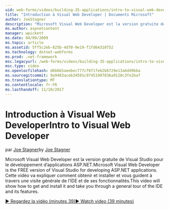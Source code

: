 ```yaml
---
uid: web-forms/videos/building-35-applications/intro-to-visual-web-developer
title: "Introduction à Visual Web Developer | Documents Microsoft"
author: JoeStagner
description: "Microsoft Visual Web Developer est la version gratuite de Visual Studio pour le développement d’applications ASP.NET. Cette vidéo va montrer comment obtenir et installer, ainsi que t..."
ms.author: aspnetcontent
manager: wpickett
ms.date: 04/09/2009
ms.topic: article
ms.assetid: 5ff5c2eb-825b-4d70-9e19-f1fd64310752
ms.technology: dotnet-webforms
ms.prod: .net-framework
msc.legacyurl: /web-forms/videos/building-35-applications/intro-to-visual-web-developer
msc.type: video
ms.openlocfilehash: d6b6b5aeebec777cf6f1feb2b6729e13a6dd9bba
ms.sourcegitcommit: 9a9483aceb34591c97451997036a9120c3fe2baf
ms.translationtype: MT
ms.contentlocale: fr-FR
ms.lasthandoff: 11/10/2017
---
```

<a name="intro-to-visual-web-developer"></a><span data-ttu-id="80be2-104">Introduction à Visual Web Developer</span><span class="sxs-lookup"><span data-stu-id="80be2-104">Intro to Visual Web Developer</span></span>
====================
<span data-ttu-id="80be2-105">par [Joe Stagner](https://github.com/JoeStagner)</span><span class="sxs-lookup"><span data-stu-id="80be2-105">by [Joe Stagner](https://github.com/JoeStagner)</span></span>

<span data-ttu-id="80be2-106">Microsoft Visual Web Developer est la version gratuite de Visual Studio pour le développement d’applications ASP.NET.</span><span class="sxs-lookup"><span data-stu-id="80be2-106">Microsoft Visual Web Developer is the FREE version of Visual Studio for developing ASP.NET applications.</span></span> <span data-ttu-id="80be2-107">Cette vidéo va expliquer comment obtenir et installer et vous guident à travers une visite générale de l’IDE et de ses fonctionnalités.</span><span class="sxs-lookup"><span data-stu-id="80be2-107">This video will show how to get and install it and take you through a general tour of the IDE and its features.</span></span>

[<span data-ttu-id="80be2-108">&#9654; Regardez la vidéo (minutes 39)</span><span class="sxs-lookup"><span data-stu-id="80be2-108">&#9654; Watch video (39 minutes)</span></span>](https://channel9.msdn.com/Blogs/ASP-NET-Site-Videos/intro-to-visual-web-developer)
